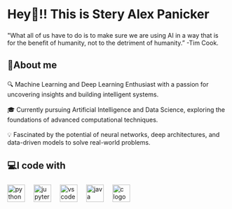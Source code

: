 <h1 align="left">Hey👋!! This is Stery Alex Panicker</h1>

###

<p align="left">"What all of us have to do is to make sure we are using AI in a way that is for the benefit of humanity, not to the detriment of humanity.” -Tim Cook.</p>

###

<h2 align="left">🚀About me</h2>

###

<p align="left">🔍 Machine Learning and Deep Learning Enthusiast with a passion for uncovering insights and building intelligent systems.<br><br>🎓 Currently pursuing Artificial Intelligence and Data Science, exploring the foundations of advanced computational techniques.<br><br>💡 Fascinated by the potential of neural networks, deep architectures, and data-driven models to solve real-world problems.</p>

###

<h2 align="left">💻I code with</h2>

###

<div align="left">
  <img src="https://cdn.jsdelivr.net/gh/devicons/devicon/icons/python/python-original.svg" height="40" alt="python logo"  />
  <img width="12" />
  <img src="https://cdn.jsdelivr.net/gh/devicons/devicon/icons/jupyter/jupyter-original.svg" height="40" alt="jupyter logo"  />
  <img width="12" />
  <img src="https://cdn.jsdelivr.net/gh/devicons/devicon/icons/vscode/vscode-original.svg" height="40" alt="vscode logo"  />
  <img width="12" />
  <img src="https://cdn.jsdelivr.net/gh/devicons/devicon/icons/java/java-original.svg" height="40" alt="java logo"  />
  <img width="12" />
  <img src="https://cdn.jsdelivr.net/gh/devicons/devicon/icons/c/c-original.svg" height="40" alt="c logo"  />
</div>

###
